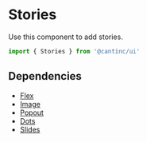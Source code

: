 # Stories

Use this component to add stories.

```typescript
import { Stories } from '@cantinc/ui'
```

## Dependencies

- [Flex](/ui/layout/flex)
- [Image](/ui/layout/image)
- [Popout](/ui/popups/popout)
- [Dots](/ui/interaction/dots)
- [Slides](/ui/interaction/slides)
